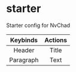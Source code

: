 # starter
Starter config for NvChad

| Keybinds    | Actions     |
| :---------: | :---------: |
| Header      | Title       |
| Paragraph   | Text        |
